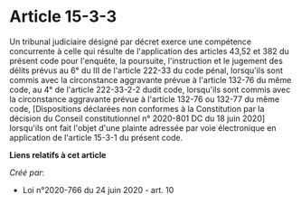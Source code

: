 # Article 15-3-3

Un tribunal judiciaire désigné par décret exerce une compétence concurrente à celle qui résulte de l'application des articles
43,52 et 382 du présent code pour l'enquête, la poursuite, l'instruction et le jugement des délits prévus au 6° du III de
l'article 222-33 du code pénal, lorsqu'ils sont commis avec la circonstance aggravante prévue à l'article 132-76 du même
code, au 4° de l'article 222-33-2-2 dudit code, lorsqu'ils sont commis avec la circonstance aggravante prévue à l'article
132-76 ou 132-77 du même code, [Dispositions déclarées non conformes à la Constitution par la décision du Conseil
constitutionnel n° 2020-801 DC du 18 juin 2020] lorsqu'ils ont fait l'objet d'une plainte adressée par voie électronique en
application de l'article 15-3-1 du présent code.

**Liens relatifs à cet article**

_Créé par_:

  - Loi n°2020-766 du 24 juin 2020 - art. 10
